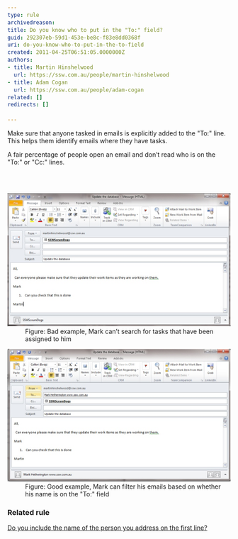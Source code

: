 ```yaml
---
type: rule
archivedreason: 
title: Do you know who to put in the "To:" field?
guid: 292307eb-59d1-453e-be8c-f83e8dd0368f
uri: do-you-know-who-to-put-in-the-to-field
created: 2011-04-25T06:51:05.0000000Z
authors:
- title: Martin Hinshelwood
  url: https://ssw.com.au/people/martin-hinshelwood
- title: Adam Cogan
  url: https://ssw.com.au/people/adam-cogan
related: []
redirects: []

---
```



<p class="ssw15-rteElement-P">Make sure that anyone tasked in emails is explicitly added to the "To:" line. This helps them identify emails where they have tasks. </p><p class="ssw15-rteElement-P">A fair percentage of people open an email and don’t read who is on the "To:" or "Cc:" line​s​.</p>
<br><excerpt class='endintro'></excerpt><br>
<dl class="badImage"><dt>
      <img src="SearchTask.jpg" alt="" />
   </dt><dd>Figure: Bad example, Mark can’t search for tasks that have been assigned to him<br></dd></dl><dl class="goodImage"><dt>
      <img src="FilterEmail.jpg" alt="" />
   </dt><dd>Figure: Good example, Mark can filter his emails based on whether his name is on the "To:" field<br></dd> 
   </dl><h3 class="ssw15-rteElement-H3">Related rule​<br></h3><p><a href="/_layouts/15/FIXUPREDIRECT.ASPX?WebId=3dfc0e07-e23a-4cbb-aac2-e778b71166a2&TermSetId=07da3ddf-0924-4cd2-a6d4-a4809ae20160&TermId=b4a77eb7-e41f-4f08-a4cb-7a44cbd1d0e4">Do you include the name of the person you address on the first line?</a><br></p>


